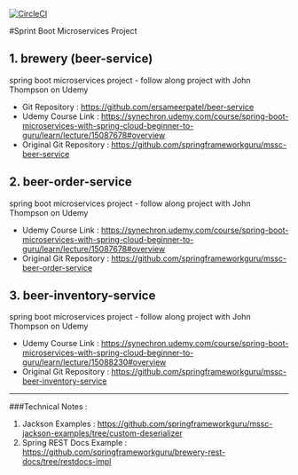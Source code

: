 [![CircleCI](https://circleci.com/gh/ersameerpatel/beer-service/tree/initial-project.svg?style=svg)](https://circleci.com/gh/ersameerpatel/beer-service/tree/initial-project)

#Sprint Boot Microservices Project
## 1. brewery (beer-service)
spring boot microservices project - follow along project with John Thompson on Udemy

* Git Repository : https://github.com/ersameerpatel/beer-service
* Udemy Course Link : https://synechron.udemy.com/course/spring-boot-microservices-with-spring-cloud-beginner-to-guru/learn/lecture/15087678#overview
* Original Git Repository : https://github.com/springframeworkguru/mssc-beer-service

## 2. beer-order-service
spring boot microservices project - follow along project with John Thompson on Udemy

* Udemy Course Link : https://synechron.udemy.com/course/spring-boot-microservices-with-spring-cloud-beginner-to-guru/learn/lecture/15087678#overview
* Original Git Repository : https://github.com/springframeworkguru/mssc-beer-order-service

## 3. beer-inventory-service
spring boot microservices project - follow along project with John Thompson on Udemy

* Udemy Course Link : https://synechron.udemy.com/course/spring-boot-microservices-with-spring-cloud-beginner-to-guru/learn/lecture/15088230#overview
* Original Git Repository : https://github.com/springframeworkguru/mssc-beer-inventory-service

__________________________________

###Technical Notes :
1. Jackson Examples : https://github.com/springframeworkguru/mssc-jackson-examples/tree/custom-deserializer
2. Spring REST Docs Example : https://github.com/springframeworkguru/brewery-rest-docs/tree/restdocs-impl 